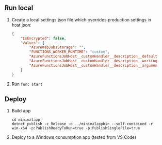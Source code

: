 
## Run local

1. Create a local.settings.json file which overrides production settings in host.json:

    ```json
    {
        "IsEncrypted": false,
        "Values": {
            "AzureWebJobsStorage": "",
            "FUNCTIONS_WORKER_RUNTIME": "custom",
            "AzureFunctionsJobHost__customHandler__description__defaultExecutablePath": "dotnet",
            "AzureFunctionsJobHost__customHandler__description__workingDirectory": "minimalapp",
            "AzureFunctionsJobHost__customHandler__description__arguments__0": "run --urls=http://localhost:%FUNCTIONS_CUSTOMHANDLER_PORT%"
        }
    }
    ```

2. Run `func start`

## Deploy

1. Build app

    ```
    cd minimalapp
    dotnet publish -c Release -o ../minimalappbin --self-contained -r win-x64 -p:PublishReadyToRun=true -p:PublishSingleFile=true
    ```

1. Deploy to a Windows consumption app (tested from VS Code)
